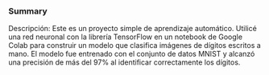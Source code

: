 ### Summary
Descripción: Este es un proyecto simple de aprendizaje automático. Utilicé una red neuronal con la librería TensorFlow en un notebook de Google Colab para construir un modelo que clasifica imágenes de dígitos escritos a mano. El modelo fue entrenado con el conjunto de datos MNIST y alcanzó una precisión de más del 97% al identificar correctamente los dígitos.
